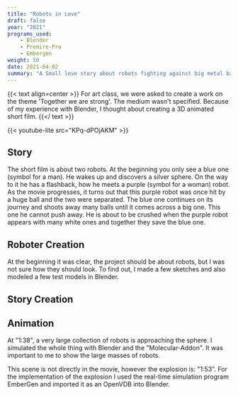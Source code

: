 ```yaml
---
title: "Robots in Love"
draft: false
year: "2021"
programs_used: 
    - Blender
    - Premire-Pro
    - Embergen
weight: 50
date: 2021-04-02
summary: "A Small love story about robots fighting against big metal balls."
---
```


{{< text align=center >}}
For art class, we were asked to create a work on the theme 'Together we are strong'. The medium wasn't specified. Because of my experience with Blender, I thought about creating a 3D animated short film.
{{</ text >}}

{{< youtube-lite src="KPq-dPOjAKM" >}}

## Story

The short film is about two robots. At the beginning you only see a blue one (symbol for a man). He wakes up and discovers a silver sphere. On the way to it he has a flashback, how he meets a purple (symbol for a woman) robot. As the movie progresses, it turns out that this purple robot was once hit by a huge ball and the two were separated. The blue one continues on its journey and shoots away many balls until it comes across a big one. This one he cannot push away. He is about to be crushed when the purple robot appears with many white ones and together they save the blue one.

## Roboter Creation

At the beginning it was clear, the project should be about robots, but I was not sure how they should look. To find out, I made a few sketches and also modeled a few test models in Blender.

## Story Creation

## Animation

At "1:38", a very large collection of robots is approaching the sphere. I simulated the whole thing with Blender and the "Molecular-Addon". It was important to me to show the large masses of robots.

This scene is not directly in the movie, however the explosion is: "1:53". For the implementation of the explosion I used the real-time simulation program EmberGen and imported it as an OpenVDB into Blender.
